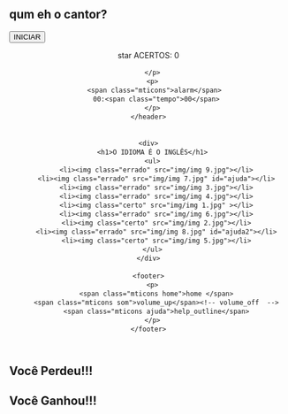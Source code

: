 <!doctype html>
<html class="no-js" lang="">
<head>
  <meta charset="utf-8">
  <meta http-equiv="x-ua-compatible" content="ie=edge">
  <title>What the Flag?</title>
  <meta name="description" content="">
  <meta name="viewport" content="width=device-width, initial-scale=1, shrink-to-fit=no">
  <link rel="manifest" href="site.webmanifest">
  <link rel="apple-touch-icon" href="icon.png">
  <link rel="stylesheet" href="css/reset.css">
  <link rel="stylesheet" href="css/main.css">
  <link rel="stylesheet" type="text/css" href="font/material-icons.css"> 
</head>
<body>
  <section class="inicio">
    <h1>qum eh o cantor?</h1>    
    <button>INICIAR</button>
  </section> <!-- end .inicio -->

  <section class="flag flag-1">  
    <header>
      <p>
        <span class="mticons">star</span> 
        ACERTOS: <span class="acertos">0</span>
        
      </p>
      <p>
        <span class="mticons">alarm</span> 
        00:<span class="tempo">00</span>
      </p>
    </header>


    <div>
      <h1>O IDIOMA É O INGLÊS</h1>
      <ul>
        <li><img class="errado" src="img/img 9.jpg"></li>
        <li><img class="errado" src="img/img 7.jpg" id="ajuda"></li>
        <li><img class="errado" src="img/img 3.jpg"></li>
        <li><img class="errado" src="img/img 4.jpg"></li>
        <li><img class="certo" src="img/img 1.jpg" ></li>
        <li><img class="errado" src="img/img 6.jpg"></li>
        <li><img class="certo" src="img/img 2.jpg"></li>
        <li><img class="errado" src="img/img 8.jpg" id="ajuda2"></li>
        <li><img class="certo" src="img/img 5.jpg"></li>
      </ul>
    </div>

    <footer>
      <p>
        <span class="mticons home">home </span>
        <span class="mticons som">volume_up</span><!-- volume_off  -->
        <span class="mticons ajuda">help_outline</span>
      </p>
    </footer>
  </section><!-- end .flg  .flag-1  -->
 

  <script src="https://ajax.googleapis.com/ajax/libs/jquery/3.4.1/jquery.min.js"></script>
  <script type="text/javascript"> 

$("section.inicio button").on("click", function() {
      musica01 = new Audio('musica/engenheiros.mp3');
      musica01.play();
      musica02 = new Audio('musica/artpopular.mp3');
      musica02.play();
      musica03 = new Audio('musica/capitalinicial.mp3');
      musica03.play();
  // Transição de Tela //
  $("section").hide();
  $("section.flag-1").show();

  setInterval(function(){
      var tempo = parseInt($("span.tempo").text());
      var soma = tempo + 1;
      if(soma < 10){
        soma = "0"+ soma;
      }
      $("span.tempo").text(soma);
    }, 1000);
  });

  $("section.flag-1 ul img.certo").one("click",function(){
    var acertos = parseInt($("span.acertos").text());
    var soma = acertos + 1;
    $("span.acertos").text(soma);
    $(this).css({opacity:0.5});

    if (soma == 3) { 
      musica01.pause();
      musica02.pause();
      musica03.pause();

    $("section").hide();
    $("section.flag-3").show();
    }
  });

  var erros = 0;
  $("section.flag-1 ul img.errado").one("click",function(){
    erros = erros + 1;
    $(this).css({opacity:0.5});
    
    if(erros > 1){
      musica01.pause();
      musica03.pause();
      musica02.pause(); 
      musica = new Audio('musica/game-over-acarde.wav');
      musica.play();
      // Transição de Tela //
      $("section").hide();
      $("section.flag-2").show();
    }
  });
  // botão home//
  $("section.flag-1 footer span.home").on("click",function(){
    musica.pause();
    $("section").hide();
    $("section.inicio").show();
  });
  
  // contador para o pause e despause da musica//
  var cont = 1;

  //pause e despause(vulgo play) da musica//
  $("section.flag-1 footer span.som").on("click",function(){
    if(cont == 1){
      musica01.pause();
      musica02.pause();
      musica03.pause();
      cont += 1;
    }
    else{
      musica.play();
      cont -=1; 
    }
  });

  //ajuda//
  $("section.flag-1 footer span.ajuda").on("click",function(){   
      $("#ajuda").hide();
      $("#ajuda2").hide();
  }); 

  </script>
  <script src="js/plugins.js"></script>
  <script src="js/main.js"></script>

  <section class="flag-2">
    <h1>Você Perdeu!!!</h1>    
  </section>

  <section class="flag-3">
    <h1>Você Ganhou!!!</h1>    
  </section>

</body>
</html>
